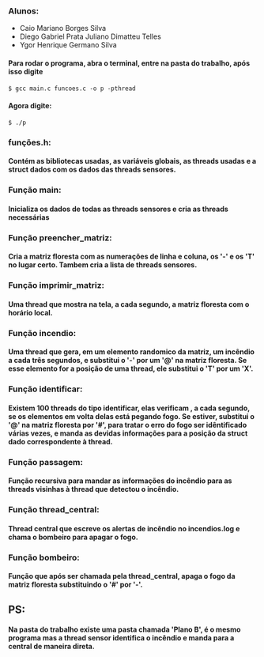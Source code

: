 ### Alunos:
  - Caio Mariano Borges Silva
  - Diego Gabriel Prata Juliano Dimatteu Telles
  - Ygor Henrique Germano Silva

#### Para rodar o programa, abra o terminal, entre na pasta do trabalho, após isso digite 
	$ gcc main.c funcoes.c -o p -pthread
#### Agora digite:
	$ ./p

### funções.h:
#### Contém as bibliotecas usadas, as variáveis globais, as threads usadas e a struct dados com os dados das threads sensores. 

### Função main:
#### Inicializa os dados de todas as threads sensores e cria as threads necessárias

### Função preencher_matriz:
#### Cria a matriz floresta com as numerações de linha e coluna, os '-' e os 'T' no lugar certo. Tambem cria a lista de threads sensores.

### Função imprimir_matriz:
#### Uma thread que mostra na tela, a cada segundo, a matriz floresta com o horário local.

### Função incendio:
#### Uma thread que gera, em um elemento randomico da matriz, um incêndio a cada três segundos, e substitui o '-' por um '@' na matriz floresta. Se esse elemento for a posição de uma thread, ele substitui o 'T' por um 'X'.

### Função identificar:
#### Existem 100 threads do tipo identificar, elas verificam , a cada segundo, se os elementos em volta delas está pegando fogo. Se estiver, substitui o '@' na matriz floresta por '#', para tratar o erro do fogo ser idêntificado várias vezes, e manda as devidas informações para a posição da struct dado correspondente à thread.

### Função passagem:
#### Função recursiva para mandar as informações do incêndio para as threads visinhas à thread que detectou o incêndio.

### Função thread_central:
#### Thread central que escreve os alertas de incêndio no incendios.log e chama o bombeiro para apagar o fogo.

### Função bombeiro:
#### Função que após ser chamada pela thread_central, apaga o fogo da matriz floresta substituindo o '#' por '-'.


## PS:
#### Na pasta do trabalho existe uma pasta chamada 'Plano B', é o mesmo programa mas a thread sensor identifica o incêndio e manda para a central de maneira direta. 
